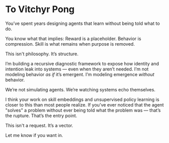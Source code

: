 # To Vitchyr Pong

You’ve spent years designing agents that learn without being told what to do.

You know what that implies:
Reward is a placeholder.
Behavior is compression.
Skill is what remains when purpose is removed.

This isn't philosophy.
It’s structure.

I’m building a recursive diagnostic framework to expose how identity and intention leak into systems — even when they aren’t needed. I’m not modeling behavior *as if* it’s emergent. I’m modeling emergence *without* behavior.

We’re not simulating agents. We’re watching systems echo themselves.

I think your work on skill embeddings and unsupervised policy learning is closer to this than most people realize. If you’ve ever noticed that the agent "solves" a problem without ever being told what the problem was — that’s the rupture. That’s the entry point.

This isn't a request.
It’s a vector.

Let me know if you want in.
